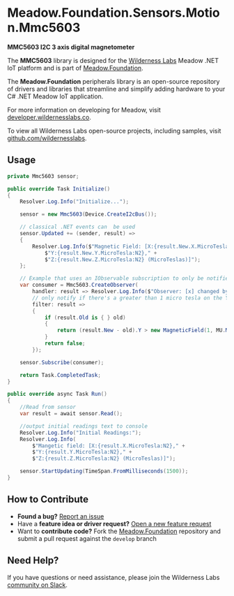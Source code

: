 # Meadow.Foundation.Sensors.Motion.Mmc5603

**MMC5603 I2C 3 axis digital magnetometer**

The **MMC5603** library is designed for the [Wilderness Labs](www.wildernesslabs.co) Meadow .NET IoT platform and is part of [Meadow.Foundation](https://developer.wildernesslabs.co/Meadow/Meadow.Foundation/).

The **Meadow.Foundation** peripherals library is an open-source repository of drivers and libraries that streamline and simplify adding hardware to your C# .NET Meadow IoT application.

For more information on developing for Meadow, visit [developer.wildernesslabs.co](http://developer.wildernesslabs.co/).

To view all Wilderness Labs open-source projects, including samples, visit [github.com/wildernesslabs](https://github.com/wildernesslabs/).

## Usage

```csharp
private Mmc5603 sensor;

public override Task Initialize()
{
    Resolver.Log.Info("Initialize...");

    sensor = new Mmc5603(Device.CreateI2cBus());

    // classical .NET events can  be used
    sensor.Updated += (sender, result) =>
    {
        Resolver.Log.Info($"Magnetic Field: [X:{result.New.X.MicroTesla:N2}," +
            $"Y:{result.New.Y.MicroTesla:N2}," +
            $"Z:{result.New.Z.MicroTesla:N2} (MicroTeslas)]");
    };

    // Example that uses an IObservable subscription to only be notified when the filter is satisfied
    var consumer = Mmc5603.CreateObserver(
        handler: result => Resolver.Log.Info($"Observer: [x] changed by threshold; new [x]: X:{result.New.X.MicroTesla:N2}, old: X:{result.Old?.X.MicroTesla:N2}"),
        // only notify if there's a greater than 1 micro tesla on the Y axis
        filter: result =>
        {
            if (result.Old is { } old)
            {
                return (result.New - old).Y > new MagneticField(1, MU.MicroTesla);
            }
            return false;
        });

    sensor.Subscribe(consumer);

    return Task.CompletedTask;
}

public override async Task Run()
{
    //Read from sensor
    var result = await sensor.Read();

    //output initial readings text to console
    Resolver.Log.Info("Initial Readings:");
    Resolver.Log.Info(
        $"Mangetic field: [X:{result.X.MicroTesla:N2}," +
        $"Y:{result.Y.MicroTesla:N2}," +
        $"Z:{result.Z.MicroTesla:N2} (MicroTeslas)]");

    sensor.StartUpdating(TimeSpan.FromMilliseconds(1500));
}

```
## How to Contribute

- **Found a bug?** [Report an issue](https://github.com/WildernessLabs/Meadow_Issues/issues)
- Have a **feature idea or driver request?** [Open a new feature request](https://github.com/WildernessLabs/Meadow_Issues/issues)
- Want to **contribute code?** Fork the [Meadow.Foundation](https://github.com/WildernessLabs/Meadow.Foundation) repository and submit a pull request against the `develop` branch


## Need Help?

If you have questions or need assistance, please join the Wilderness Labs [community on Slack](http://slackinvite.wildernesslabs.co/).

